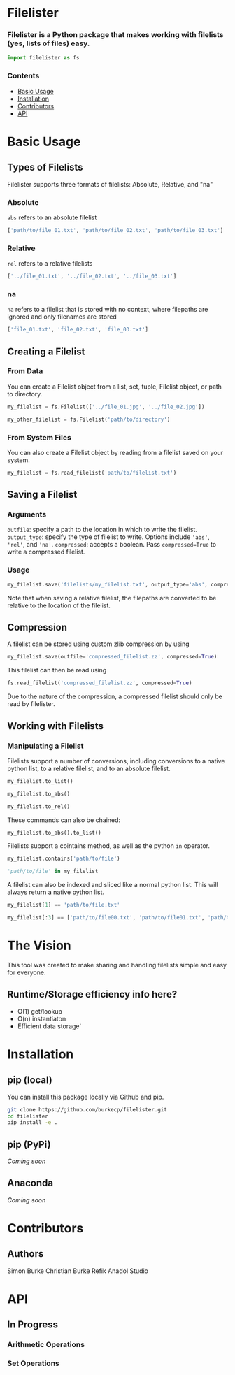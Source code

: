 # Filelister

### Filelister is a Python package that makes working with filelists (yes, lists of files) easy.

```python
import filelister as fs
```

### Contents
- [Basic Usage](#basic-usage)
- [Installation](#installation)
- [Contributors](#contributors)
- [API](#API)

# Basic Usage

## Types of Filelists
Filelister supports three formats of filelists: Absolute, Relative, and "na"
### Absolute
 `abs` refers to an absolute filelist
```python
['path/to/file_01.txt', 'path/to/file_02.txt', 'path/to/file_03.txt']
```
### Relative
`rel` refers to a relative filelists

```python
['../file_01.txt', '../file_02.txt', '../file_03.txt']
```
### na
`na` refers to a filelist that is stored with no context, where filepaths are ignored and only filenames are stored
```python
['file_01.txt', 'file_02.txt', 'file_03.txt']
```

## Creating a Filelist

### From Data
You can create a Filelist object from a list, set, tuple, Filelist object, or path to directory.

```python
my_filelist = fs.Filelist(['../file_01.jpg', '../file_02.jpg'])

my_other_filelist = fs.Filelist('path/to/directory')
```

### From System Files
You can also create a Filelist object by reading from a filelist saved on your system.

```python
my_filelist = fs.read_filelist('path/to/filelist.txt')
```


## Saving a Filelist
### Arguments
`outfile`: specify a path to the location in which to write the filelist.
`output_type`: specify the type of filelist to write. Options include `'abs'`, `'rel'`, and `'na'`.
`compressed`: accepts a boolean. Pass `compressed=True` to write a compressed filelist.
### Usage
```python
my_filelist.save('filelists/my_filelist.txt', output_type='abs', compressed=True)
```
Note that when saving a relative filelist, the filepaths are converted to be relative to the location of the filelist.


## Compression
A filelist can be stored using custom zlib compression by using
```python
my_filelist.save(outfile='compressed_filelist.zz', compressed=True)
```
This filelist can then be read using
```python
fs.read_filelist('compressed_filelist.zz', compressed=True)
```
Due to the nature of the compression, a compressed filelist should only be read by filelister.

## Working with Filelists

### Manipulating a Filelist
Filelists support a number of conversions, including conversions to a native python list, to a relative filelist, and to an absolute filelist.
```python
my_filelist.to_list()

my_filelist.to_abs()

my_filelist.to_rel()
```
These commands can also be chained:
```python
my_filelist.to_abs().to_list()
```
Filelists support a cointains method, as well as the python `in` operator.
```python
my_filelist.contains('path/to/file')

'path/to/file' in my_filelist
```

A filelist can also be indexed and sliced like a normal python list. This will always return a native python list.
```python
my_filelist[1] == 'path/to/file.txt'

my_filelist[:3] == ['path/to/file00.txt', 'path/to/file01.txt', 'path/to/file02.txt']
```

# The Vision
This tool was created to make sharing and handling filelists simple and easy for everyone.
## Runtime/Storage efficiency info here?
- O(1) get/lookup
- O(n) instantiaton
- Efficient data storage`
# Installation

## pip (local)
You can install this package locally via Github and pip.

```bash
git clone https://github.com/burkecp/filelister.git
cd filelister
pip install -e .
```
## pip (PyPi)
*Coming soon*

## Anaconda
*Coming soon*

# Contributors

## Authors
Simon Burke
Christian Burke
Refik Anadol Studio

# API

## In Progress

### Arithmetic Operations

### Set Operations
